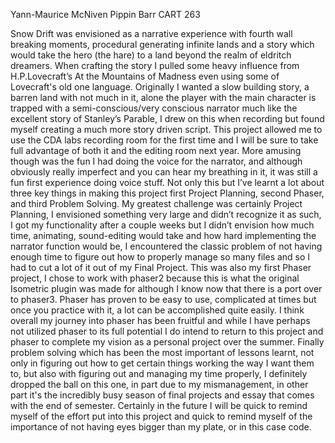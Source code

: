 Yann-Maurice McNiven
Pippin Barr
CART 263

Snow Drift was envisioned as a narrative experience with fourth wall breaking moments, procedural generating infinite lands and a story which would take the hero (the hare) to a land beyond the realm of eldritch dreamers. When crafting the story I pulled some heavy influence from H.P.Lovecraft’s At the Mountains of Madness even using some of Lovecraft's old one language. Originally I wanted a slow building story, a barren land with not much in it, alone the player with the main character is trapped with a semi-conscious/very conscious narrator much like the excellent story of Stanley’s Parable, I drew on this when recording but found myself creating a much more story driven script. This project allowed me to use the CDA labs recording room for the first time and I will be sure to take full advantage of both it and the editing room next year. More amusing though was the fun I had doing the voice for the narrator, and although obviously really imperfect and you can hear my breathing in it, it was still a fun first experience doing voice stuff. Not only this but I’ve learnt a lot about three key things in making this project first Project Planning, second Phaser, and third Problem Solving. My greatest challenge was certainly Project Planning, I envisioned something very large and didn’t recognize it as such, I got my functionality after a couple weeks but I didn’t envision how much time, animating, sound-editing would take and how hard implementing the narrator function would be, I encountered the classic problem of not having enough time to figure out how to properly manage so many files and so I had to cut a lot of it out of my Final Project. This was also my first Phaser project, I chose to work with phaser2 because this is what the original Isometric plugin was made for although I know now that there is a port over to phaser3. Phaser has proven to be easy to use, complicated at times but once you practice with it, a lot can be accomplished quite easily. I think overall my journey into phaser has been fruitful and while I have perhaps not utilized phaser to its full potential I do intend to return to this project and phaser to complete my vision as a personal project over the summer. Finally problem solving which has been the most important of lessons learnt, not only in figuring out how to get certain things working the way I want them to, but also with figuring out and managing my time properly, I definitely dropped the ball on this one, in part due to my mismanagement, in other part it's the incredibly busy season of final projects and essay that comes with the end of semester. Certainly in the future I will be quick to remind myself of the effort put into this project and quick to remind myself of the importance of not having eyes bigger than my plate, or in this case code.
